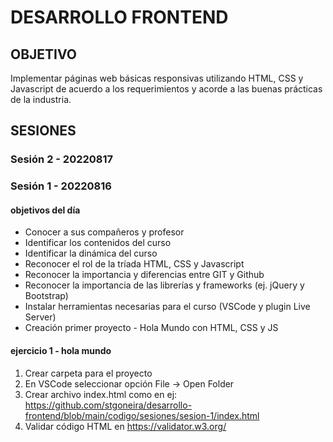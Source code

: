 # DESARROLLO FRONTEND

## OBJETIVO 
Implementar páginas web básicas responsivas utilizando HTML, CSS y Javascript de acuerdo a los requerimientos y acorde a las buenas prácticas de la industria. 

## SESIONES

### Sesión 2 - 20220817

### Sesión 1 - 20220816 

#### objetivos del día 
- Conocer a sus compañeros y profesor
- Identificar los contenidos del curso
- Identificar la dinámica del curso 
- Reconocer el rol de la tríada HTML, CSS y Javascript 
- Reconocer la importancia y diferencias entre GIT y Github 
- Reconocer la importancia de las librerías y frameworks (ej. jQuery y Bootstrap)
- Instalar herramientas necesarias para el curso (VSCode y plugin Live Server)
- Creación primer proyecto - Hola Mundo con HTML, CSS y JS 

#### ejercicio 1 - hola mundo

1. Crear carpeta para el proyecto 
2. En VSCode seleccionar opción File -> Open Folder 
3. Crear archivo index.html como en ej: https://github.com/stgoneira/desarrollo-frontend/blob/main/codigo/sesiones/sesion-1/index.html 
4. Validar código HTML en https://validator.w3.org/ 